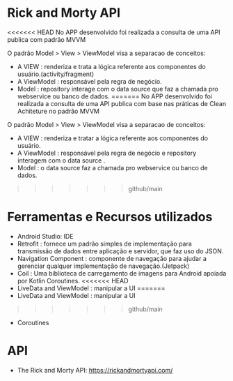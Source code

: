 # Rick and Morty API

<<<<<<< HEAD
No APP desenvolvido foi realizada a consulta de uma API publica com padrão MVVM

O padrão Model > View > ViewModel visa a separacao de conceitos:

- A VIEW : renderiza e trata a lógica referente aos componentes do usuário.(activity/fragment)
- A ViewModel : responsável pela regra de negócio.
- Model : repository interage com o data source que faz a chamada pro webservice ou banco de dados.
=======
No APP desenvolvido foi realizada a consulta de uma API publica com base nas práticas de Clean Achiteture no padrão MVVM

O padrão Model > View > ViewModel visa a separacao de conceitos:

- A VIEW : renderiza e tratar a lógica referente aos componentes do usuário.
- A ViewModel : responsável pela regra de negócio e repository interagem com o data source .
- Model : o data source faz a chamada pro webservice ou banco de dados.
>>>>>>> github/main

# Ferramentas e Recursos utilizados

- Android Studio: IDE
- Retrofit : fornece um padrão simples de implementação para transmissão de dados entre aplicação e servidor, que faz uso do JSON.
- Navigation Component : componente de navegação para ajudar a gerenciar qualquer implementação de navegação.(Jetpack)
- Coil : Uma biblioteca de carregamento de imagens para Android apoiada por Kotlin Coroutines.
<<<<<<< HEAD
- LiveData and ViewModel : manipular a UI
=======
- LiveData and ViewModel : manipular a UI 
>>>>>>> github/main
- Coroutines

# API
- The Rick and Morty API: https://rickandmortyapi.com/
